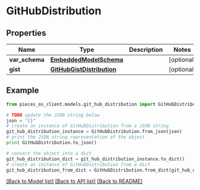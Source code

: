 # GitHubDistribution


## Properties
Name | Type | Description | Notes
------------ | ------------- | ------------- | -------------
**var_schema** | [**EmbeddedModelSchema**](EmbeddedModelSchema.md) |  | [optional] 
**gist** | [**GitHubGistDistribution**](GitHubGistDistribution.md) |  | [optional] 

## Example

```python
from pieces_os_client.models.git_hub_distribution import GitHubDistribution

# TODO update the JSON string below
json = "{}"
# create an instance of GitHubDistribution from a JSON string
git_hub_distribution_instance = GitHubDistribution.from_json(json)
# print the JSON string representation of the object
print GitHubDistribution.to_json()

# convert the object into a dict
git_hub_distribution_dict = git_hub_distribution_instance.to_dict()
# create an instance of GitHubDistribution from a dict
git_hub_distribution_from_dict = GitHubDistribution.from_dict(git_hub_distribution_dict)
```
[[Back to Model list]](../README.md#documentation-for-models) [[Back to API list]](../README.md#documentation-for-api-endpoints) [[Back to README]](../README.md)


